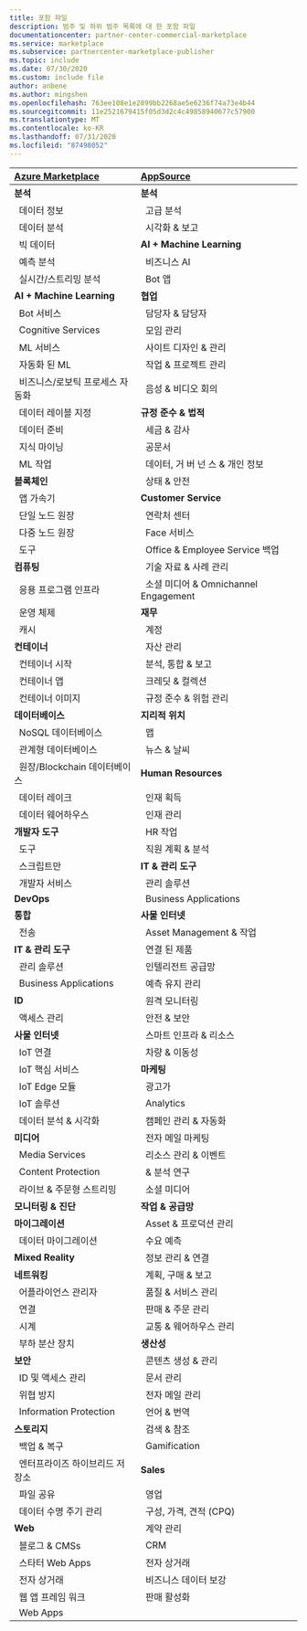 ```yaml
---
title: 포함 파일
description: 범주 및 하위 범주 목록에 대 한 포함 파일
documentationcenter: partner-center-commercial-marketplace
ms.service: marketplace
ms.subservice: partnercenter-marketplace-publisher
ms.topic: include
ms.date: 07/30/2020
ms.custom: include file
author: anbene
ms.author: mingshen
ms.openlocfilehash: 763ee108e1e2899bb2268ae5e6236f74a73e4b44
ms.sourcegitcommit: 11e2521679415f05d3d2c4c49858940677c57900
ms.translationtype: MT
ms.contentlocale: ko-KR
ms.lasthandoff: 07/31/2020
ms.locfileid: "87498052"
---
```

| [**Azure Marketplace**](https://azuremarketplace.microsoft.com/marketplace/apps)  | [**AppSource**](https://appsource.microsoft.com/marketplace/apps) |
| :------------------- |:----------------|
|**분석** | **분석** |
| &nbsp;&nbsp;데이터 정보 | &nbsp;&nbsp;고급 분석  |
| &nbsp;&nbsp;데이터 분석 |  &nbsp;&nbsp;시각화 & 보고 |
| &nbsp;&nbsp;빅 데이터 | **AI + Machine Learning**  |
| &nbsp;&nbsp;예측 분석 | &nbsp;&nbsp;비즈니스 AI |
| &nbsp;&nbsp;실시간/스트리밍 분석 | &nbsp;&nbsp;Bot 앱 |
| **AI + Machine Learning** | **협업** |
| &nbsp;&nbsp;Bot 서비스 | &nbsp;&nbsp;담당자 & 담당자 |
| &nbsp;&nbsp;Cognitive Services | &nbsp;&nbsp;모임 관리 |
| &nbsp;&nbsp;ML 서비스 | &nbsp;&nbsp;사이트 디자인 & 관리 |
| &nbsp;&nbsp;자동화 된 ML | &nbsp;&nbsp;작업 & 프로젝트 관리 |
| &nbsp;&nbsp;비즈니스/로보틱 프로세스 자동화 | &nbsp;&nbsp;음성 & 비디오 회의 |
| &nbsp;&nbsp;데이터 레이블 지정 | **규정 준수 & 법적** |
| &nbsp;&nbsp;데이터 준비 | &nbsp;&nbsp;세금 & 감사 |
| &nbsp;&nbsp;지식 마이닝 | &nbsp;&nbsp;공문서 |
| &nbsp;&nbsp;ML 작업 | &nbsp;&nbsp;데이터, 거 버 넌 스 & 개인 정보 |
| **블록체인**  | &nbsp;&nbsp;상태 & 안전 |
| &nbsp;&nbsp;앱 가속기 | **Customer Service**  |
| &nbsp;&nbsp;단일 노드 원장 | &nbsp;&nbsp;연락처 센터 |
| &nbsp;&nbsp;다중 노드 원장 | &nbsp;&nbsp;Face 서비스 |
| &nbsp;&nbsp;도구 | &nbsp;&nbsp;Office & Employee Service 백업 |
| **컴퓨팅**  | &nbsp;&nbsp;기술 자료 & 사례 관리 |
| &nbsp;&nbsp;응용 프로그램 인프라 | &nbsp;&nbsp;소셜 미디어 & Omnichannel Engagement |
| &nbsp;&nbsp;운영 체제 | **재무** |
| &nbsp;&nbsp;캐시 | &nbsp;&nbsp;계정 |
| **컨테이너**  | &nbsp;&nbsp;자산 관리 |
| &nbsp;&nbsp;컨테이너 시작 | &nbsp;&nbsp;분석, 통합 & 보고 |
| &nbsp;&nbsp;컨테이너 앱 | &nbsp;&nbsp;크레딧 & 컬렉션 |
| &nbsp;&nbsp;컨테이너 이미지 | &nbsp;&nbsp;규정 준수 & 위험 관리 |
| **데이터베이스**  | **지리적 위치** |
| &nbsp;&nbsp;NoSQL 데이터베이스 | &nbsp;&nbsp;맵 |
| &nbsp;&nbsp;관계형 데이터베이스 | &nbsp;&nbsp;뉴스 & 날씨 |
| &nbsp;&nbsp;원장/Blockchain 데이터베이스 | **Human Resources** |
| &nbsp;&nbsp;데이터 레이크 | &nbsp;&nbsp;인재 획득 |
| &nbsp;&nbsp;데이터 웨어하우스 | &nbsp;&nbsp;인재 관리 |
| **개발자 도구**  | &nbsp;&nbsp;HR 작업 |
| &nbsp;&nbsp;도구 | &nbsp;&nbsp;직원 계획 & 분석 |
| &nbsp;&nbsp;스크립트만 | **IT & 관리 도구** |
| &nbsp;&nbsp;개발자 서비스 | &nbsp;&nbsp;관리 솔루션 |
| **DevOps**  | &nbsp;&nbsp;Business Applications |
| **통합**  | **사물 인터넷** |
| &nbsp;&nbsp;전송 | &nbsp;&nbsp;Asset Management & 작업 |
| **IT & 관리 도구**  | &nbsp;&nbsp;연결 된 제품 |
| &nbsp;&nbsp;관리 솔루션 | &nbsp;&nbsp;인텔리전트 공급망 |
| &nbsp;&nbsp;Business Applications | &nbsp;&nbsp;예측 유지 관리 |
| **ID**  | &nbsp;&nbsp;원격 모니터링 |
| &nbsp;&nbsp;액세스 관리 | &nbsp;&nbsp;안전 & 보안 |
| **사물 인터넷**  | &nbsp;&nbsp;스마트 인프라 & 리소스 |
| &nbsp;&nbsp;IoT 연결 | &nbsp;&nbsp;차량 & 이동성 |
| &nbsp;&nbsp;IoT 핵심 서비스 | **마케팅** |
| &nbsp;&nbsp;IoT Edge 모듈 | &nbsp;&nbsp;광고가 |
| &nbsp;&nbsp;IoT 솔루션 | &nbsp;&nbsp;Analytics |
| &nbsp;&nbsp;데이터 분석 & 시각화 | &nbsp;&nbsp;캠페인 관리 & 자동화 |
| **미디어**  | &nbsp;&nbsp;전자 메일 마케팅 |
| &nbsp;&nbsp;Media Services | &nbsp;&nbsp;리소스 관리 & 이벤트 |
| &nbsp;&nbsp;Content Protection | &nbsp;&nbsp;& 분석 연구 |
| &nbsp;&nbsp;라이브 & 주문형 스트리밍 | &nbsp;&nbsp;소셜 미디어 |
| **모니터링 & 진단**  | **작업 & 공급망** |
| **마이그레이션**  | &nbsp;&nbsp;Asset & 프로덕션 관리 |
| &nbsp;&nbsp;데이터 마이그레이션 | &nbsp;&nbsp;수요 예측 |
| **Mixed Reality**  | &nbsp;&nbsp;정보 관리 & 연결 |
| **네트워킹**  | &nbsp;&nbsp;계획, 구매 & 보고 |
| &nbsp;&nbsp;어플라이언스 관리자 | &nbsp;&nbsp;품질 & 서비스 관리 |
| &nbsp;&nbsp;연결 | &nbsp;&nbsp;판매 & 주문 관리 |
| &nbsp;&nbsp;시계 | &nbsp;&nbsp;교통 & 웨어하우스 관리 |
| &nbsp;&nbsp;부하 분산 장치 | **생산성** |
| **보안**  | &nbsp;&nbsp;콘텐츠 생성 & 관리 |
| &nbsp;&nbsp;ID 및 액세스 관리 | &nbsp;&nbsp;문서 관리 |
| &nbsp;&nbsp;위협 방지 | &nbsp;&nbsp;전자 메일 관리 |
| &nbsp;&nbsp;Information Protection | &nbsp;&nbsp;언어 & 번역 |
| **스토리지**  | &nbsp;&nbsp;검색 & 참조 |
| &nbsp;&nbsp;백업 & 복구 | &nbsp;&nbsp;Gamification |
| &nbsp;&nbsp;엔터프라이즈 하이브리드 저장소 | **Sales** |
| &nbsp;&nbsp;파일 공유 | &nbsp;&nbsp;영업 |
| &nbsp;&nbsp;데이터 수명 주기 관리 | &nbsp;&nbsp;구성, 가격, 견적 (CPQ) |
| **Web**  | &nbsp;&nbsp;계약 관리 |
| &nbsp;&nbsp;블로그 & CMSs | &nbsp;&nbsp;CRM |
| &nbsp;&nbsp;스타터 Web Apps | &nbsp;&nbsp;전자 상거래 |
| &nbsp;&nbsp;전자 상거래 | &nbsp;&nbsp;비즈니스 데이터 보강  |
| &nbsp;&nbsp;웹 앱 프레임 워크 | &nbsp;&nbsp;판매 활성화  |
| &nbsp;&nbsp;Web Apps |  |
